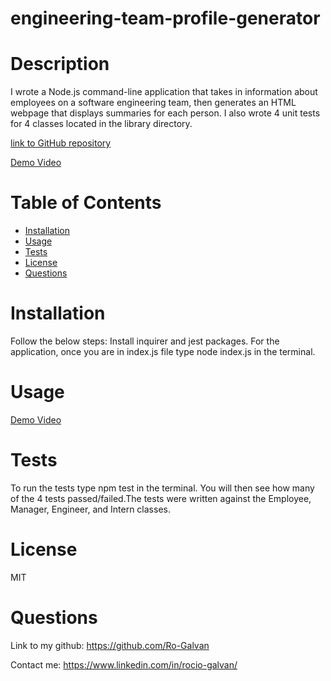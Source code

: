 # engineering-team-profile-generator

# Description
  I wrote a Node.js command-line application that takes in information about employees on a software engineering team, then generates an HTML webpage that displays summaries for each person. I also wrote 4 unit tests for 4 classes located in the library directory.


[link to GitHub repository](https://github.com/Ro-Galvan/engineering-team-profile-generator)

[Demo Video](https://www.awesomescreenshot.com/video/8108032?key=966fff06eeb32d2ed70df06d64837c24)

# Table of Contents
  - [Installation](#installation)
  - [Usage](#usage)
  - [Tests](#tests)
  - [License](#license)
  - [Questions](#questions)
# Installation
  Follow the below steps: 
    Install inquirer and jest packages. For the application, once you are in index.js file type node index.js in the terminal.
# Usage
  [Demo Video](https://www.awesomescreenshot.com/video/8108032?key=966fff06eeb32d2ed70df06d64837c24)
# Tests
 To run the tests type npm test in the terminal. You will then see how many of the 4 tests passed/failed.The tests were written against the Employee, Manager, Engineer, and Intern classes.
# License
  MIT
# Questions
Link to my github:
  https://github.com/Ro-Galvan
 
  Contact me:
  https://www.linkedin.com/in/rocio-galvan/ 
